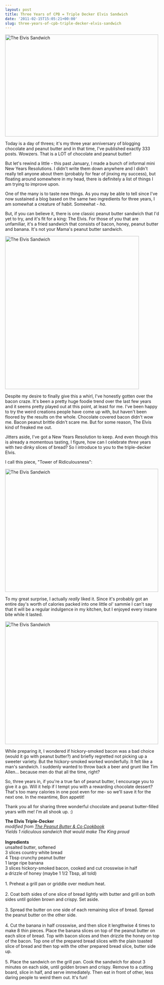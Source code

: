 ```yaml
---
layout: post
title: Three Years of CPB = Triple Decker Elvis Sandwich
date: '2011-02-15T15:05:21+00:00'
slug: three-years-of-cpb-triple-decker-elvis-sandwich
---
```

<a title="The Elvis Sandwich by kstar810, on Flickr" href="http://www.flickr.com/photos/kstar810/5448106879/"><img src="http://farm6.static.flickr.com/5179/5448106879_c694af8a75.jpg" alt="The Elvis Sandwich" width="500" height="333" /></a>

Today is a day of threes; it's my three year anniversary of blogging chocolate and peanut butter and in that time, I've published exactly 333 posts. Wowzers. That is a LOT of chocolate and peanut butter!

But let's rewind a little - this past January, I made a bunch of informal mini New Years Resolutions. I didn't write them down anywhere and I didn't really tell anyone about them (probably for fear of jinxing my success), but floating around somewhere in my head, there is definitely a list of things I am trying to improve upon.

One of the many is to taste new things. As you may be able to tell since I've now sustained a blog based on the same two ingredients for three years, I am somewhat a creature of habit. Somewhat - <em>ha</em>.

But, if you can believe it, there is one classic peanut butter sandwich that I'd yet to try, and it's fit for a king: The Elvis. For those of you that are unfamiliar, it's a fried sandwich that consists of bacon, honey, peanut butter and banana. It's not your Mama's peanut butter sandwich.

<a title="The Elvis Sandwich by kstar810, on Flickr" href="http://www.flickr.com/photos/kstar810/5448107245/"><img src="http://farm6.static.flickr.com/5172/5448107245_aa017eeb95.jpg" alt="The Elvis Sandwich" width="437" height="500" /></a>

Despite my desire to finally give this a whirl, I've honestly gotten over the bacon craze. It's been a pretty huge foodie trend over the last few years and it seems pretty played out at this point, at least for me. I've been happy to try the weird creations people have come up with, but haven't been floored by the results on the whole. Chocolate covered bacon didn't wow me. Bacon peanut brittle didn't scare me. But for some reason, The Elvis kind of freaked me out.

Jitters aside, I've got a New Years Resolution to keep. And even though this is already a momentous tasting, I figure, how can I celebrate <em>three</em> years with <em>two</em> dinky slices of bread? So I introduce to you to the triple-decker Elvis.

I call this piece, "Tower of Ridiculousness":

<a title="The Elvis Sandwich by kstar810, on Flickr" href="http://www.flickr.com/photos/kstar810/5448107087/"><img src="http://farm6.static.flickr.com/5134/5448107087_01bb8d7961.jpg" alt="The Elvis Sandwich" width="500" height="402" /></a>

To my great surprise, I actually <em>really</em> liked it. Since it's probably got an entire day's worth of calories packed into one little ol' sammie I can't say that it will be a regular indulgence in my kitchen, but I enjoyed every insane bite while it lasted.

<a title="The Elvis Sandwich by kstar810, on Flickr" href="http://www.flickr.com/photos/kstar810/5448107477/"><img src="http://farm6.static.flickr.com/5299/5448107477_0869ea8c68.jpg" alt="The Elvis Sandwich" width="500" height="401" /></a>

While preparing it, I wondered if hickory-smoked bacon was a bad choice (would it go with peanut butter?) and briefly regretted not picking up a sweeter variety. But the hickory-smoked worked wonderfully. It felt like a man's sandwich. I suddenly wanted to throw back a beer and grunt like Tim Allen... because men do that all the time, right?

So, three years in, if you're a true fan of peanut butter, I encourage you to give it a go. Will it help if I tempt you with a rewarding chocolate dessert? That's too many calories in one post even for me- so we'll save it for the next one. In the meantime, Bon appetit!

Thank you all for sharing three wonderful chocolate and peanut butter-filled years with me! I'm all shook up. :)

<div class="recipe"><strong>The Elvis Triple-Decker</strong><br>
<em>modified from <a href="http://ilovepeanutbutter.com/index.php/gear/pbcocookbook.html">The Peanut Butter &amp; Co Cookbook</a><br>
Yields 1 ridiculous sandwich that would make The King proud</em><br>
<br>
<strong>Ingredients</strong><br>
unsalted butter, softened<br>
3 slices country white bread<br>
4 Tbsp crunchy peanut butter<br>
1 large ripe banana<br>
3 slices hickory-smoked bacon, cooked and cut crosswise in half<br>
a drizzle of honey (maybe 1 1/2 Tbsp, all told)<br>
<br>
1. Preheat a grill pan or griddle over medium heat.<br>
<br>
2. Coat both sides of one slice of bread lightly with butter and grill on both sides until golden brown and crispy. Set aside.<br>
<br>
3. Spread the butter on one side of each remaining slice of bread. Spread the peanut butter on the other side.<br>
<br>
4. Cut the banana in half crosswise, and then slice it lengthwise 4 times to make 8 thin pieces. Place the banana slices on top of the peanut butter on each slice of bread. Top with bacon slices and then drizzle the honey on top of the bacon. Top one of the prepared bread slices with the plain toasted slice of bread and then top with the other prepared bread slice, butter side up.<br>
<br>
5. Place the sandwich on the grill pan. Cook the sandwich for about 3 minutes on each side, until golden brown and crispy. Remove to a cutting board, slice in half, and serve immediately. Then eat in front of other, less daring people to weird them out. It's fun!
</div>
